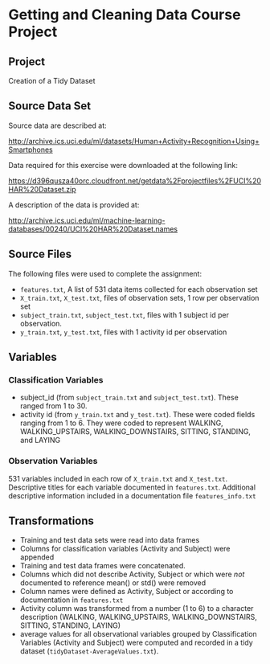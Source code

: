 # Getting and Cleaning Data Course Project #

## Project ##
Creation of a Tidy Dataset

## Source Data Set ##

Source data are described at:

http://archive.ics.uci.edu/ml/datasets/Human+Activity+Recognition+Using+Smartphones

Data required for this exercise were downloaded at the following link:

https://d396qusza40orc.cloudfront.net/getdata%2Fprojectfiles%2FUCI%20HAR%20Dataset.zip

A description of the data is provided at:

http://archive.ics.uci.edu/ml/machine-learning-databases/00240/UCI%20HAR%20Dataset.names

## Source Files ##

The following files were used to complete the assignment:

* `features.txt`, A list of 531 data items collected for each observation set
* `X_train.txt`, `X_test.txt`,  files of observation sets, 1 row per observation set
* `subject_train.txt`, `subject_test.txt`, files with 1 subject id per observation.  
* `y_train.txt`, `y_test.txt`, files with 1 activity id per observation


## Variables ##

### Classification Variables ###

* subject_id (from `subject_train.txt` and `subject_test.txt`).  These ranged from 1 to 30.
* activity id (from `y_train.txt` and `y_test.txt`).  These were coded fields ranging from 1 to 6.  They were coded to represent WALKING, WALKING_UPSTAIRS, WALKING_DOWNSTAIRS, SITTING, STANDING, and LAYING

### Observation Variables ###
531 variables included in each row of `X_train.txt` and `X_test.txt`. Descriptive titles for each variable documented in `features.txt`.  Additional descriptive information included in a documentation file `features_info.txt`

## Transformations ##

* Training and test data sets were read into data frames
* Columns for classification variables (Activity and Subject) were appended
* Training and test data frames were concatenated.
* Columns which did not describe Activity, Subject or which were *not* documented to reference mean() or std() were removed
* Column names were defined as Activity, Subject or according to documentation in `features.txt`
* Activity column was transformed from a number (1 to 6) to a character description (WALKING, WALKING_UPSTAIRS, WALKING_DOWNSTAIRS, SITTING, STANDING, LAYING)
* average values for all observational variables grouped by Classification Variables (Activity and Subject)
were computed and recorded in a tidy dataset (`tidyDataset-AverageValues.txt`).

